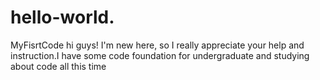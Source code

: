 # hello-world.
MyFisrtCode
hi guys!
  I'm new here, so I really appreciate your help and instruction.I have some code foundation for undergraduate and studying about code all this time 

